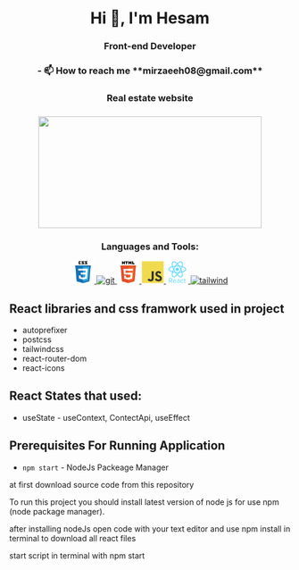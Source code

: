 <h1 align="center">Hi 👋, I'm Hesam</h1>
<h3 align="center">Front-end Developer</h3>

<h3 align="center">- 📫 How to reach me **mirzaeeh08@gmail.com**</h3>

<h3 align="center">Real estate website</h3>
<h3 align="center"><img src='https://cdn.buymeacoffee.com/uploads/project_updates/2022/12/78aae88db521e840841fd6a0f07007b6.jpg@1200w_0e.webp' width="400" height="200" align="center" /></h3>

<h3 align="center">Languages and Tools:</h3>
<p align="center"> <a href="https://www.w3schools.com/css/" target="_blank" rel="noreferrer"> <img src="https://raw.githubusercontent.com/devicons/devicon/master/icons/css3/css3-original-wordmark.svg" alt="css3" width="40" height="40"/> </a> <a href="https://git-scm.com/" target="_blank" rel="noreferrer"> <img src="https://www.vectorlogo.zone/logos/git-scm/git-scm-icon.svg" alt="git" width="40" height="40"/> </a> <a href="https://www.w3.org/html/" target="_blank" rel="noreferrer"> <img src="https://raw.githubusercontent.com/devicons/devicon/master/icons/html5/html5-original-wordmark.svg" alt="html5" width="40" height="40"/> </a> <a href="https://developer.mozilla.org/en-US/docs/Web/JavaScript" target="_blank" rel="noreferrer"> <img src="https://raw.githubusercontent.com/devicons/devicon/master/icons/javascript/javascript-original.svg" alt="javascript" width="40" height="40"/> </a> <a href="https://reactjs.org/" target="_blank" rel="noreferrer"> <img src="https://raw.githubusercontent.com/devicons/devicon/master/icons/react/react-original-wordmark.svg" alt="react" width="40" height="40"/> </a> <a href="https://tailwindcss.com/" target="_blank" rel="noreferrer"> <img src="https://www.vectorlogo.zone/logos/tailwindcss/tailwindcss-icon.svg" alt="tailwind" width="40" height="40"/> </a> </p>

## React libraries and css framwork used in project

- autoprefixer
- postcss
- tailwindcss
- react-router-dom
- react-icons

## React States that used:

- useState - useContext, ContectApi, useEffect

## Prerequisites For Running Application

- `npm start` - NodeJs Packeage Manager

<p align="left">at first download source code from this repository</p>
<p align="left">To run this project you should install latest version of node js for use npm (node package manager).</p>
<p align="left">after installing nodeJs open code with your text editor and use npm install in terminal to download all react files </p>
<p align="left">start script in terminal with npm start</p>
